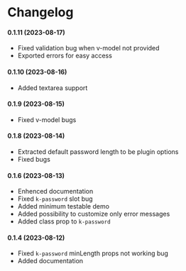 # Changelog

#### 0.1.11 (2023-08-17)
- Fixed validation bug when v-model not provided
- Exported errors for easy access

#### 0.1.10 (2023-08-16)
- Added textarea support

#### 0.1.9 (2023-08-15)
- Fixed v-model bugs

#### 0.1.8 (2023-08-14)
- Extracted default password length to be plugin options
- Fixed bugs

#### 0.1.6 (2023-08-13)
- Enhenced documentation
- Fixed `k-password` slot bug
- Added minimum testable demo
- Added possibility to customize only error messages 
- Added class prop to `k-password`

#### 0.1.4 (2023-08-12)
- Fixed `k-password` minLength props not working bug
- Added documentation

